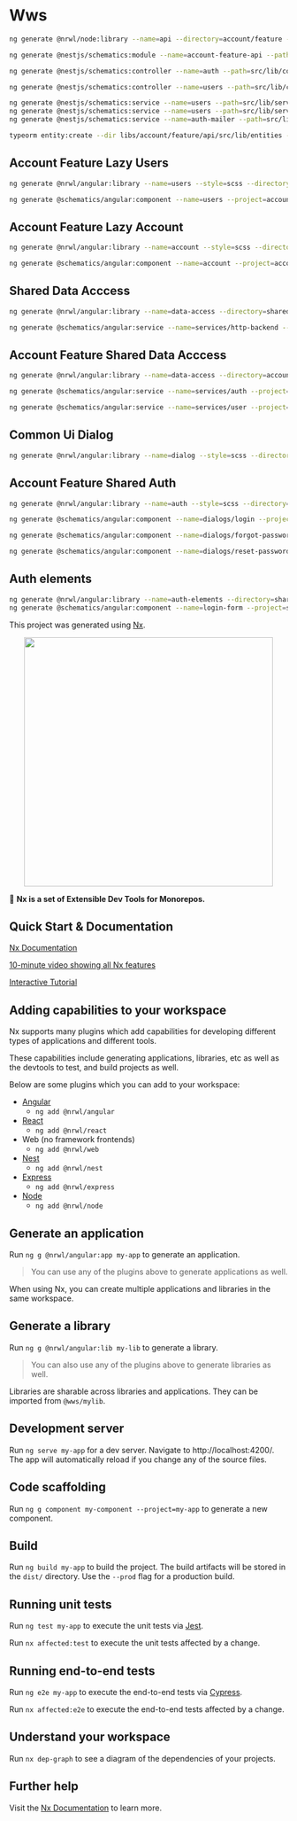 # Wws


```bash
ng generate @nrwl/node:library --name=api --directory=account/feature --publishable --tags=scope:account,type:feature

ng generate @nestjs/schematics:module --name=account-feature-api --path=src/lib --sourceRoot=libs/account/feature/api --flat=true

ng generate @nestjs/schematics:controller --name=auth --path=src/lib/controllers --sourceRoot=libs/account/feature/api --flat=true

ng generate @nestjs/schematics:controller --name=users --path=src/lib/controllers --sourceRoot=libs/account/feature/api --flat=true

ng generate @nestjs/schematics:service --name=users --path=src/lib/services --sourceRoot=libs/account/feature/api --flat=true
ng generate @nestjs/schematics:service --name=users --path=src/lib/servicces --sourceRoot=libs/account/feature/api --flat=true
ng generate @nestjs/schematics:service --name=auth-mailer --path=src/lib/services --sourceRoot=libs/account/feature/api --flat=true

typeorm entity:create --dir libs/account/feature/api/src/lib/entities --name user

```

## Account Feature Lazy Users
```bash
ng generate @nrwl/angular:library --name=users --style=scss --directory=account/feature/lazy --lazy --parentModule=apps/app/src/app/app.module.ts --routing --tags=feature:lazy

ng generate @schematics/angular:component --name=users --project=account-feature-lazy-users --style=scss --type=Container
```

## Account Feature Lazy Account
```bash
ng generate @nrwl/angular:library --name=account --style=scss --directory=account/feature/lazy --lazy --parentModule=apps/app/src/app/app.module.ts --routing --tags=feature:lazy

ng generate @schematics/angular:component --name=account --project=account-feature-lazy-account --style=scss --type=Container
```

## Shared Data Acccess
```bash
ng generate @nrwl/angular:library --name=data-access --directory=shared --tags=shared:data-access

ng generate @schematics/angular:service --name=services/http-backend --project=shared-data-access
```


## Account Feature Shared Data Acccess
```bash
ng generate @nrwl/angular:library --name=data-access --directory=account/feature/shared --tags=feature:shared:data-access

ng generate @schematics/angular:service --name=services/auth --project=account-feature-shared-data-access

ng generate @schematics/angular:service --name=services/user --project=account-feature-shared-data-access
```

## Common Ui Dialog
```bash
ng generate @nrwl/angular:library --name=dialog --style=scss --directory=common/ui --tags=common:ui
```

## Account Feature Shared Auth
```bash
ng generate @nrwl/angular:library --name=auth --style=scss --directory=account/feature/shared --prefix=wws-auth --tags=feature:shared

ng generate @schematics/angular:component --name=dialogs/login --project=account-feature-shared-auth --style=scss --export --type=Dialog

ng generate @schematics/angular:component --name=dialogs/forgot-password --project=account-feature-shared-auth --style=scss --export --type=Dialog

ng generate @schematics/angular:component --name=dialogs/reset-password --project=account-feature-shared-auth --style=scss --export --type=Dialog
```

## Auth elements

```bash
ng generate @nrwl/angular:library --name=auth-elements --directory=shared/auth --prefix=custom --publishable --simpleModuleName --tags=scope:shared,type:ui
ng generate @schematics/angular:component --name=login-form --project=shared-auth-auth-elements --changeDetection=OnPush --export --type=Element --viewEncapsulation=Native
```


This project was generated using [Nx](https://nx.dev).

<p align="center"><img src="https://raw.githubusercontent.com/nrwl/nx/master/nx-logo.png" width="450"></p>

🔎 **Nx is a set of Extensible Dev Tools for Monorepos.**

## Quick Start & Documentation

[Nx Documentation](https://nx.dev/angular)

[10-minute video showing all Nx features](https://nx.dev/angular/getting-started/what-is-nx)

[Interactive Tutorial](https://nx.dev/angular/tutorial/01-create-application)

## Adding capabilities to your workspace

Nx supports many plugins which add capabilities for developing different types of applications and different tools.

These capabilities include generating applications, libraries, etc as well as the devtools to test, and build projects as well.

Below are some plugins which you can add to your workspace:

- [Angular](https://angular.io)
  - `ng add @nrwl/angular`
- [React](https://reactjs.org)
  - `ng add @nrwl/react`
- Web (no framework frontends)
  - `ng add @nrwl/web`
- [Nest](https://nestjs.com)
  - `ng add @nrwl/nest`
- [Express](https://expressjs.com)
  - `ng add @nrwl/express`
- [Node](https://nodejs.org)
  - `ng add @nrwl/node`

## Generate an application

Run `ng g @nrwl/angular:app my-app` to generate an application.

> You can use any of the plugins above to generate applications as well.

When using Nx, you can create multiple applications and libraries in the same workspace.

## Generate a library

Run `ng g @nrwl/angular:lib my-lib` to generate a library.

> You can also use any of the plugins above to generate libraries as well.

Libraries are sharable across libraries and applications. They can be imported from `@wws/mylib`.

## Development server

Run `ng serve my-app` for a dev server. Navigate to http://localhost:4200/. The app will automatically reload if you change any of the source files.

## Code scaffolding

Run `ng g component my-component --project=my-app` to generate a new component.

## Build

Run `ng build my-app` to build the project. The build artifacts will be stored in the `dist/` directory. Use the `--prod` flag for a production build.

## Running unit tests

Run `ng test my-app` to execute the unit tests via [Jest](https://jestjs.io).

Run `nx affected:test` to execute the unit tests affected by a change.

## Running end-to-end tests

Run `ng e2e my-app` to execute the end-to-end tests via [Cypress](https://www.cypress.io).

Run `nx affected:e2e` to execute the end-to-end tests affected by a change.

## Understand your workspace

Run `nx dep-graph` to see a diagram of the dependencies of your projects.

## Further help

Visit the [Nx Documentation](https://nx.dev/angular) to learn more.
